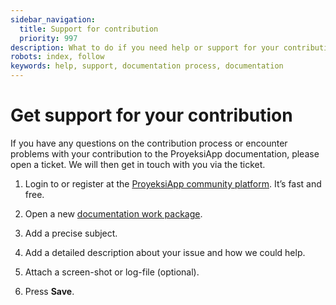 ```yaml
---
sidebar_navigation:
  title: Support for contribution
  priority: 997
description: What to do if you need help or support for your contribution
robots: index, follow
keywords: help, support, documentation process, documentation
---
```


# Get support for your contribution

If you have any questions on the contribution process or encounter problems with your contribution to the ProyeksiApp documentation, please open a ticket. We will then get in touch with you via the ticket.

1. Login to or register at the [ProyeksiApp community platform](https://community.proyeksi.id/login). It’s fast and free.

2. Open a new [documentation work package]( https://community.proyeksi.id/projects/proyeksiapp/work_packages/new?type=69).

3. Add a precise subject.

4. Add a detailed description about your issue and how we could help.

5. Attach a screen-shot or log-file (optional).

6. Press **Save**.